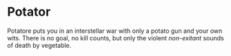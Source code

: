 # Potator
Potatore puts you in an interstellar war with only a potato gun and your own wits. There is no goal, no kill counts, but only the violent *non-exitant* sounds of death by vegetable.
